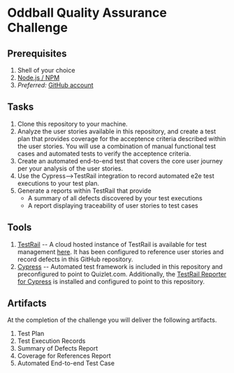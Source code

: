 # Oddball Quality Assurance Challenge
## Prerequisites
1. Shell of your choice
1. [Node.js / NPM](https://www.npmjs.com/get-npm)
1. *Preferred:* [GitHub account](https://github.com/join)

## Tasks
1. Clone this repository to your machine.
1. Analyze the user stories available in this repository, and create a test plan that provides coverage for the acceptence criteria described within the user stories. You will use a combination of manual functional test cases and automated tests to verify the acceptence criteria.
1. Create an automated end-to-end test that covers the core user journey per your analysis of the user stories.
1. Use the Cypress-->TestRail integration to record automated e2e test executions to your test plan.
1. Generate a reports within TestRail that provide
   *  A summary of all defects discovered by your test executions
   *  A report displaying traceability of user stories to test cases

## Tools
1. [TestRail](https://www.gurock.com/testrail/docs/user-guide/getting-started/walkthrough) -- A cloud hosted instance of TestRail is available for test management [here](http://oddball.testrail.io). It has been configured to reference user stories and record defects in this GitHub repository.
2. [Cypress](https://docs.cypress.io/guides/getting-started/writing-your-first-test.html) -- Automated test framework is included in this repository and preconfigured to point to Quizlet.com. Additionally, the [TestRail Reporter for Cypress](https://www.npmjs.com/package/cypress-testrail-reporter) is installed and configured to point to this repository.

## Artifacts
At the completion of the challenge you will deliver the following artifacts.
1. Test Plan
1. Test Execution Records
1. Summary of Defects Report
1. Coverage for References Report
1. Automated End-to-end Test Case
